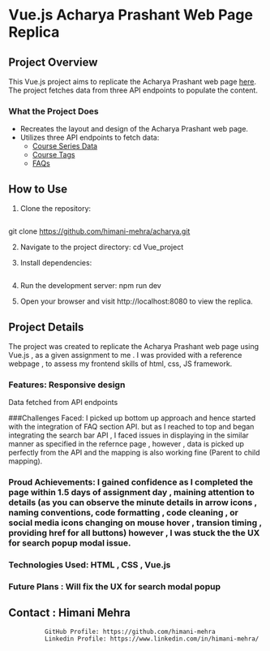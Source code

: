 # Vue.js Acharya Prashant Web Page Replica

## Project Overview

This Vue.js project aims to replicate the Acharya Prashant web page [here](https://acharyaprashant.org/en/courses/series/course-series-eeb9d3). The project fetches data from three API endpoints to populate the content.

### What the Project Does

- Recreates the layout and design of the Acharya Prashant web page.
- Utilizes three API endpoints to fetch data:
  - [Course Series Data](https://api.acharyaprashant.org/v2/legacy/courses/series/optuser/course-series-eeb9d3)
  - [Course Tags](https://api.acharyaprashant.org/v2/legacy/courses/tags)
  - [FAQs](https://api.acharyaprashant.org/v2/legacy/courses/faqs?language=english)

## How to Use

1. Clone the repository:

   ```bash
  git clone https://github.com/himani-mehra/acharya.git
   
2. Navigate to the project directory:
       cd Vue_project

3. Install dependencies:
   ```npm install
   
5. Run the development server:
     npm run dev

6. Open your browser and visit http://localhost:8080 to view the replica.


## Project Details
  The project was created to replicate the Acharya Prashant web page using Vue.js , as a given assignment to me . I was provided with a reference webpage , to assess my frontend skills of html, css, JS framework. 
  ### Features: Responsive design
  Data fetched from API endpoints

  ###Challenges Faced:
        I picked up bottom up approach and hence started with the integration of FAQ section API. but as I reached to top and began integrating the search bar API , I faced issues in displaying in the similar          manner as specified in the refernce page , however , data is picked up perfectly from the API and the mapping is also working fine (Parent to child mapping).
 
  ### Proud Achievements: I gained confidence as I completed the page within 1.5 days of assignment day , maining attention to details (as you can observe the minute details in arrow icons , naming conventions, code formatting , code cleaning , or social media icons changing on mouse hover , transion timing , providing href for all buttons) however , I was stuck the the UX for search popup modal issue.

  ### Technologies Used: HTML , CSS , Vue.js

  ### Future Plans : Will fix the  UX for search modal popup

  ## Contact : Himani Mehra
              GitHub Profile: https://github.com/himani-mehra 
              Linkedin Profile: https://www.linkedin.com/in/himani-mehra/
  
  


    



